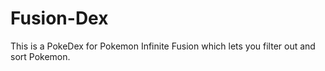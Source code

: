 # Fusion-Dex
This is a PokeDex for Pokemon Infinite Fusion which lets you filter out and sort Pokemon.
